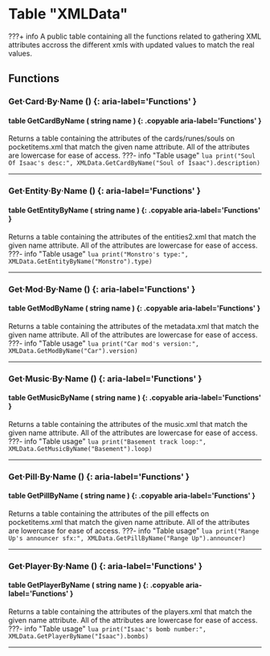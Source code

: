 # Table "XMLData"

???+ info
    A public table containing all the functions related to gathering XML attributes accross the different xmls with updated values to match the real values.
        
## Functions

### Get·Card·By·Name () {: aria-label='Functions' }
#### table GetCardByName ( string name ) {: .copyable aria-label='Functions' }
Returns a table containing the attributes of the cards/runes/souls on pocketitems.xml that match the given name attribute. All of the attributes are lowercase for ease of access.
???- info "Table usage"
	```lua
	print("Soul Of Isaac's desc:", XMLData.GetCardByName("Soul of Isaac").description)
	```
___


### Get·Entity·By·Name () {: aria-label='Functions' }
#### table GetEntityByName ( string name ) {: .copyable aria-label='Functions' }
Returns a table containing the attributes of the entities2.xml that match the given name attribute. All of the attributes are lowercase for ease of access.
???- info "Table usage"
	```lua
	print("Monstro's type:", XMLData.GetEntityByName("Monstro").type)
	```
___

### Get·Mod·By·Name () {: aria-label='Functions' }
#### table GetModByName ( string name ) {: .copyable aria-label='Functions' }
Returns a table containing the attributes of the metadata.xml that match the given name attribute. All of the attributes are lowercase for ease of access.
???- info "Table usage"
	```lua
	print("Car mod's version:", XMLData.GetModByName("Car").version)
	```
___

### Get·Music·By·Name () {: aria-label='Functions' }
#### table GetMusicByName ( string name ) {: .copyable aria-label='Functions' }
Returns a table containing the attributes of the music.xml that match the given name attribute. All of the attributes are lowercase for ease of access.
???- info "Table usage"
	```lua
	print("Basement track loop:", XMLData.GetMusicByName("Basement").loop)
	```
___

### Get·Pill·By·Name () {: aria-label='Functions' }
#### table GetPillByName ( string name ) {: .copyable aria-label='Functions' }
Returns a table containing the attributes of the pill effects on pocketitems.xml that match the given name attribute. All of the attributes are lowercase for ease of access.
???- info "Table usage"
	```lua
	print("Range Up's announcer sfx:", XMLData.GetPillByName("Range Up").announcer)
	```
___

### Get·Player·By·Name () {: aria-label='Functions' }
#### table GetPlayerByName ( string name ) {: .copyable aria-label='Functions' }
Returns a table containing the attributes of the players.xml that match the given name attribute. All of the attributes are lowercase for ease of access.
???- info "Table usage"
	```lua
	print("Isaac's bomb number:", XMLData.GetPlayerByName("Isaac").bombs)
	```
___

